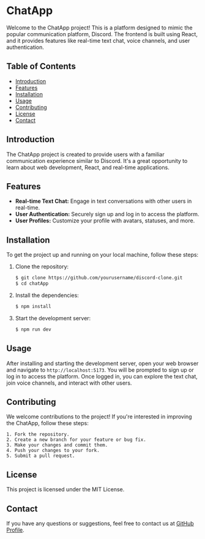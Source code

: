 # ChatApp

Welcome to the ChatApp project! This is a platform designed to mimic the popular communication platform, Discord. The frontend is built using React, and it provides features like real-time text chat, voice channels, and user authentication.

## Table of Contents

- [Introduction](#introduction)
- [Features](#features)
- [Installation](#installation)
- [Usage](#usage)
- [Contributing](#contributing)
- [License](#license)
- [Contact](#contact)

## Introduction

The ChatApp project is created to provide users with a familiar communication experience similar to Discord. It's a great opportunity to learn about web development, React, and real-time applications.

## Features

- **Real-time Text Chat:** Engage in text conversations with other users in real-time.
- **User Authentication:** Securely sign up and log in to access the platform.
- **User Profiles:** Customize your profile with avatars, statuses, and more.

## Installation

To get the project up and running on your local machine, follow these steps:

1. Clone the repository:
   ```bash
   $ git clone https://github.com/yourusername/discord-clone.git
   $ cd chatApp
   ```
2. Install the dependencies:
    ```bash
    $ npm install
    ```
3. Start the development server:
    ```bash
    $ npm run dev
    ```
## Usage

After installing and starting the development server, open your web browser and navigate to `http://localhost:5173`. 
You will be prompted to sign up or log in to access the platform. Once logged in, you can explore the text chat, 
join voice channels, and interact with other users.

## Contributing

We welcome contributions to the project! If you're interested in improving the ChatApp, follow these steps:

    1. Fork the repository.
    2. Create a new branch for your feature or bug fix.
    3. Make your changes and commit them.
    4. Push your changes to your fork.
    5. Submit a pull request.

## License

This project is licensed under the MIT License.

## Contact

If you have any questions or suggestions, feel free to contact us at [GitHub Profile](https://github.com/Learning-By-Doing-Never-Googling-Alone/ChatApp/).
